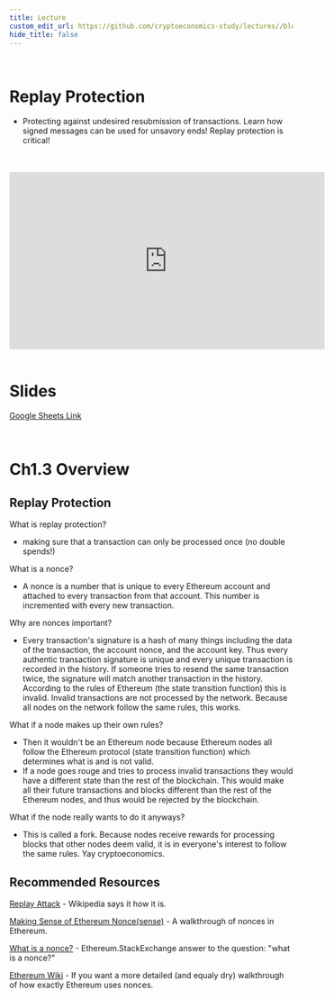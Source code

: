 ```yaml
---
title: Lecture
custom_edit_url: https://github.com/cryptoeconomics-study/lectures//blob/master/ch1/1.3/lecture.md
hide_title: false
---
```

<!-- This file is generated by /website/scripts/sync-util.js - changes will be overwritten! -->

<br />

# Replay Protection
- Protecting against undesired resubmission of transactions. Learn how signed messages can be used for unsavory ends! Replay protection is critical!

<br />
<br />
<iframe width="560" height="315" src="https://www.youtube-nocookie.com/embed/j7Mbx8laZwY" frameborder="0" allow="accelerometer; autoplay; encrypted-media; gyroscope; picture-in-picture" allowfullscreen></iframe>
<br />
<br />

# Slides

[Google Sheets Link](https://docs.google.com/presentation/d/14ReNvptUeIKGoYQf-M0r5NvGbLkjRAcr2URu48CaPcQ/edit)

<br />

# Ch1.3 Overview

## Replay Protection

What is replay protection?
- making sure that a transaction can only be processed once (no double spends!)

What is a nonce?
- A nonce is a number that is unique to every Ethereum account and attached to every transaction from that account. This number is incremented with every new transaction.

Why are nonces important?
- Every transaction's signature is a hash of many things including the data of the transaction, the account nonce, and the account key. Thus every authentic transaction signature is unique and every unique transaction is recorded in the history. If someone tries to resend the same transaction twice, the signature will match another transaction in the history. According to the rules of Ethereum (the state transition function) this is invalid. Invalid transactions are not processed by the network. Because all nodes on the network follow the same rules, this works.

What if a node makes up their own rules?
- Then it wouldn't be an Ethereum node because Ethereum nodes all follow the Ethereum protocol (state transition function) which determines what is and is not valid.
- If a node goes rouge and tries to process invalid transactions they would have a different state than the rest of the blockchain. This would make all their future transactions and blocks different than the rest of the Ethereum nodes, and thus would be rejected by the blockchain.

What if the node really wants to do it anyways?
- This is called a fork. Because nodes receive rewards for processing blocks that other nodes deem valid, it is in everyone's interest to follow the same rules. Yay cryptoeconomics.

## Recommended Resources

[Replay Attack](https://en.wikipedia.org/wiki/Replay_attack) - Wikipedia says it how it is.

[Making Sense of Ethereum Nonce(sense)](https://medium.com/kinblog/making-sense-of-ethereum-nonce-sense-3858d5588c64) - A walkthrough of nonces in Ethereum.

[What is a nonce?](https://ethereum.stackexchange.com/questions/27432/what-is-nonce-in-ethereum-how-does-it-prevent-double-spending) - Ethereum.StackExchange answer to the question: "what is a nonce?"

[Ethereum Wiki](https://github.com/ethereum/wiki/wiki/Ethereum-Development-Tutorial#basics-of-the-ethereum-blockchain) - If you want a more detailed (and equaly dry) walkthrough of how exactly Ethereum uses nonces.

<br />

